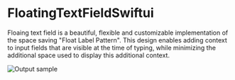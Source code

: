 # FloatingTextFieldSwiftui
Floaing text field  is a beautiful, flexible and customizable implementation of the space saving "Float Label Pattern". This design enables adding context to input fields that are visible at the time of typing, while minimizing the additional space used to display this additional context. 


![Output sample](https://github.com/ajasmin/camstudio-mousedown-highlight/raw/master/android_vid_test.gif)
